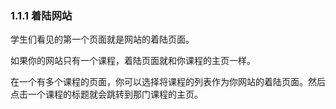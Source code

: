 ### 1.1.1 着陆网站

学生们看见的第一个页面就是网站的着陆页面。

如果你的网站只有一个课程，着陆页面就和你课程的主页一样。

在一个有多个课程的页面，你可以选择将课程的列表作为你网站的着陆页面。然后点击一个课程的标题就会跳转到那门课程的主页。